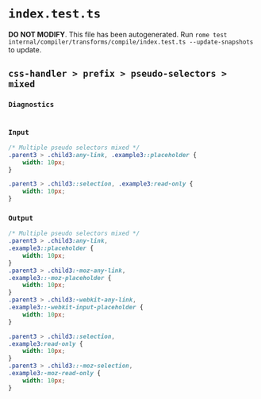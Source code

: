 # `index.test.ts`

**DO NOT MODIFY**. This file has been autogenerated. Run `rome test internal/compiler/transforms/compile/index.test.ts --update-snapshots` to update.

## `css-handler > prefix > pseudo-selectors > mixed`

### `Diagnostics`

```

```

### `Input`

```css
/* Multiple pseudo selectors mixed */
.parent3 > .child3:any-link, .example3::placeholder {
	width: 10px;
}

.parent3 > .child3::selection, .example3:read-only {
	width: 10px;
}
```

### `Output`

```css
/* Multiple pseudo selectors mixed */
.parent3 > .child3:any-link,
.example3::placeholder {
	width: 10px;
}
.parent3 > .child3:-moz-any-link,
.example3::-moz-placeholder {
	width: 10px;
}
.parent3 > .child3:-webkit-any-link,
.example3::-webkit-input-placeholder {
	width: 10px;
}

.parent3 > .child3::selection,
.example3:read-only {
	width: 10px;
}
.parent3 > .child3::-moz-selection,
.example3:-moz-read-only {
	width: 10px;
}

```
